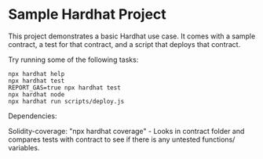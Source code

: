 # Sample Hardhat Project

This project demonstrates a basic Hardhat use case. It comes with a sample contract, a test for that contract, and a script that deploys that contract.

Try running some of the following tasks:

```shell
npx hardhat help
npx hardhat test
REPORT_GAS=true npx hardhat test
npx hardhat node
npx hardhat run scripts/deploy.js
```

Dependencies:

Solidity-coverage:
"npx hardhat coverage" - Looks in contract folder and compares tests with contract to see if there is any untested functions/ variables.

